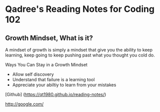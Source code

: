 # Qadree's Reading Notes for Coding 102

## Growth Mindset, What is it? 
A mindset of growth is simply a mindset that give you the ability to keep learning, keep going to keep pushing past what you thought you cold do.

Ways You Can Stay in a Growth Mindset
*  Allow self discovery
*  Understand that failure is a learning tool
*  Appreciate your abiltiy to learn from your mistakes


[Github] (https://qt1980.github.io/reading-notes/)

http://google.com/
